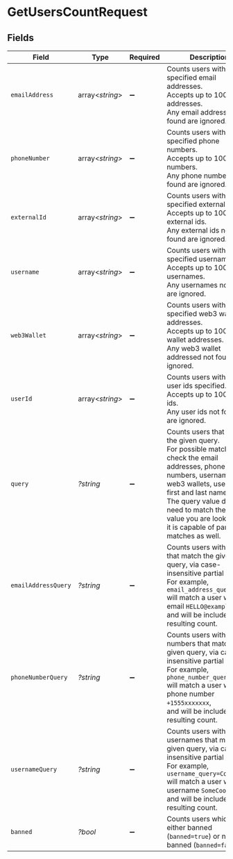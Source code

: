 # GetUsersCountRequest


## Fields

| Field                                                                                                                                                                                                                                                                                     | Type                                                                                                                                                                                                                                                                                      | Required                                                                                                                                                                                                                                                                                  | Description                                                                                                                                                                                                                                                                               |
| ----------------------------------------------------------------------------------------------------------------------------------------------------------------------------------------------------------------------------------------------------------------------------------------- | ----------------------------------------------------------------------------------------------------------------------------------------------------------------------------------------------------------------------------------------------------------------------------------------- | ----------------------------------------------------------------------------------------------------------------------------------------------------------------------------------------------------------------------------------------------------------------------------------------- | ----------------------------------------------------------------------------------------------------------------------------------------------------------------------------------------------------------------------------------------------------------------------------------------- |
| `emailAddress`                                                                                                                                                                                                                                                                            | array<*string*>                                                                                                                                                                                                                                                                           | :heavy_minus_sign:                                                                                                                                                                                                                                                                        | Counts users with the specified email addresses.<br/>Accepts up to 100 email addresses.<br/>Any email addresses not found are ignored.                                                                                                                                                    |
| `phoneNumber`                                                                                                                                                                                                                                                                             | array<*string*>                                                                                                                                                                                                                                                                           | :heavy_minus_sign:                                                                                                                                                                                                                                                                        | Counts users with the specified phone numbers.<br/>Accepts up to 100 phone numbers.<br/>Any phone numbers not found are ignored.                                                                                                                                                          |
| `externalId`                                                                                                                                                                                                                                                                              | array<*string*>                                                                                                                                                                                                                                                                           | :heavy_minus_sign:                                                                                                                                                                                                                                                                        | Counts users with the specified external ids.<br/>Accepts up to 100 external ids.<br/>Any external ids not found are ignored.                                                                                                                                                             |
| `username`                                                                                                                                                                                                                                                                                | array<*string*>                                                                                                                                                                                                                                                                           | :heavy_minus_sign:                                                                                                                                                                                                                                                                        | Counts users with the specified usernames.<br/>Accepts up to 100 usernames.<br/>Any usernames not found are ignored.                                                                                                                                                                      |
| `web3Wallet`                                                                                                                                                                                                                                                                              | array<*string*>                                                                                                                                                                                                                                                                           | :heavy_minus_sign:                                                                                                                                                                                                                                                                        | Counts users with the specified web3 wallet addresses.<br/>Accepts up to 100 web3 wallet addresses.<br/>Any web3 wallet addressed not found are ignored.                                                                                                                                  |
| `userId`                                                                                                                                                                                                                                                                                  | array<*string*>                                                                                                                                                                                                                                                                           | :heavy_minus_sign:                                                                                                                                                                                                                                                                        | Counts users with the user ids specified.<br/>Accepts up to 100 user ids.<br/>Any user ids not found are ignored.                                                                                                                                                                         |
| `query`                                                                                                                                                                                                                                                                                   | *?string*                                                                                                                                                                                                                                                                                 | :heavy_minus_sign:                                                                                                                                                                                                                                                                        | Counts users that match the given query.<br/>For possible matches, we check the email addresses, phone numbers, usernames, web3 wallets, user ids, first and last names.<br/>The query value doesn't need to match the exact value you are looking for, it is capable of partial matches as well. |
| `emailAddressQuery`                                                                                                                                                                                                                                                                       | *?string*                                                                                                                                                                                                                                                                                 | :heavy_minus_sign:                                                                                                                                                                                                                                                                        | Counts users with emails that match the given query, via case-insensitive partial match.<br/>For example, `email_address_query=ello` will match a user with the email `HELLO@example.com`,<br/>and will be included in the resulting count.                                               |
| `phoneNumberQuery`                                                                                                                                                                                                                                                                        | *?string*                                                                                                                                                                                                                                                                                 | :heavy_minus_sign:                                                                                                                                                                                                                                                                        | Counts users with phone numbers that match the given query, via case-insensitive partial match.<br/>For example, `phone_number_query=555` will match a user with the phone number `+1555xxxxxxx`,<br/>and will be included in the resulting count.                                        |
| `usernameQuery`                                                                                                                                                                                                                                                                           | *?string*                                                                                                                                                                                                                                                                                 | :heavy_minus_sign:                                                                                                                                                                                                                                                                        | Counts users with usernames that match the given query, via case-insensitive partial match.<br/>For example, `username_query=CoolUser` will match a user with the username `SomeCoolUser`,<br/>and will be included in the resulting count.                                               |
| `banned`                                                                                                                                                                                                                                                                                  | *?bool*                                                                                                                                                                                                                                                                                   | :heavy_minus_sign:                                                                                                                                                                                                                                                                        | Counts users which are either banned (`banned=true`) or not banned (`banned=false`).                                                                                                                                                                                                      |